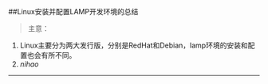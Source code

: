 ##Linux安装并配置LAMP开发环境的总结
>主意：
1. Linux主要分为两大发行版，分别是RedHat和Debian，lamp环境的安装和配置也会有所不同。
2. *nihao*
***

